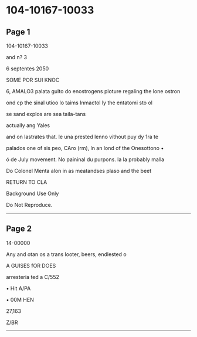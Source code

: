 # 104-10167-10033

## Page 1

104-10167-10033

and n? 3

6 septentes 2050

SOME POR SUI KNOC

6, AMALO3 palata gulto do enostrogens ploture regaling the lone ostron

ond cp the sinal utioo lo taims Inmactol ly the entatomi sto ol

se sand explos are sea taila-tans

actually ang Yales

and on lastrates that. le una prested lenno vithout puy dy 1ra te

palados one of sis peo, CAro (rm), ln an lond of the Onesottono •

ó de July movement. No paininal du purpons. la la probably malla

Do Colonel Menta alon in as meatandses plaso and the beet

RETURN TO CLA

Background Use Only

Do Not Reproduce.

---

## Page 2

14-00000

Any and otan os a trans looter, beers, endlested o

A GUISES fOR DOES

arresteria ted a C/552

• Hit A/PA

• 00M HEN

27,163

Z/BR

---

